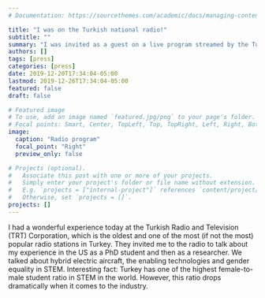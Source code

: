 ```yaml
---
# Documentation: https://sourcethemes.com/academic/docs/managing-content/

title: "I was on the Turkish national radio!"
subtitle: ""
summary: "I was invited as a guest on a live program streamed by the Turkish national radio. We talked about hybrid electric aircraft and gender equality in STEM."
authors: []
tags: [press]
categories: [press]
date: 2019-12-20T17:34:04-05:00
lastmod: 2019-12-26T17:34:04-05:00
featured: false
draft: false

# Featured image
# To use, add an image named `featured.jpg/png` to your page's folder.
# Focal points: Smart, Center, TopLeft, Top, TopRight, Left, Right, BottomLeft, Bottom, BottomRight.
image:
  caption: "Radio program"
  focal_point: "Right"
  preview_only: false

# Projects (optional).
#   Associate this post with one or more of your projects.
#   Simply enter your project's folder or file name without extension.
#   E.g. `projects = ["internal-project"]` references `content/project/deep-learning/index.md`.
#   Otherwise, set `projects = []`.
projects: []
---
```


I had a wonderful experience today at the Turkish Radio and Television (TRT) Corporation, which is the oldest and one of the most (if not the most) popular radio stations in Turkey. They invited me to the radio to talk about my experience in the US as a PhD student and then as a researcher. We talked about hybrid electric aircraft, the enabling technologies and gender equality in STEM. Interesting fact: Turkey has one of the highest female-to-male student ratio in STEM in the world. However, this ratio drops dramatically when it comes to the industry. 